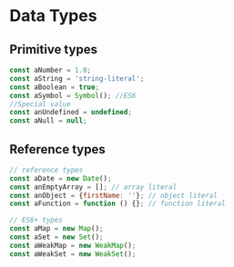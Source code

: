 # Data Types

## Primitive types
```javascript
const aNumber = 1.0;
const aString = 'string-literal';
const aBoolean = true;
const aSymbol = Symbol(); //ES6
//Special value
const anUndefined = undefined;
const aNull = null;
```
<!-- js-console -->

## Reference types
```javascript
// reference types
const aDate = new Date();
const anEmptyArray = []; // array literal
const anObject = {firstName: ''}; // object literal
const aFunction = function () {}; // function literal

// ES6+ types
const aMap = new Map();
const aSet = new Set();
const aWeakMap = new WeakMap();
const aWeakSet = new WeakSet();
```
<!-- js-console -->
